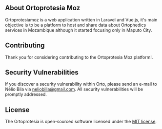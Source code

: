 ## About Ortoprotesia Moz

Ortoprotesiamoz is a web application written in Laravel and Vue.js, it's main objective is to be a platform to host and share data about Ortophedics services in Mozambique although it started focusing only in Maputo City.

## Contributing

Thank you for considering contributing to the Ortoprotesia Moz platform!.

## Security Vulnerabilities

If you discover a security vulnerability within Orto, please send an e-mail to Nélio Bila via [neliobilla@gmail.com](mailto:neliobilla@gmail.com). All security vulnerabilities will be promptly addressed.

## License

The Ortoprotesia is open-sourced software licensed under the [MIT license](https://opensource.org/licenses/MIT).
